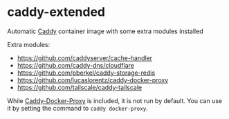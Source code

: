 # caddy-extended
Automatic [Caddy](https://caddyserver.com/) container image with some extra modules installed

Extra modules:
- https://github.com/caddyserver/cache-handler
- https://github.com/caddy-dns/cloudflare
- https://github.com/pberkel/caddy-storage-redis
- https://github.com/lucaslorentz/caddy-docker-proxy
- https://github.com/tailscale/caddy-tailscale

While [Caddy-Docker-Proxy](https://github.com/lucaslorentz/caddy-docker-proxy) is included, it is not run by default.
You can use it by setting the command to `caddy docker-proxy`.
